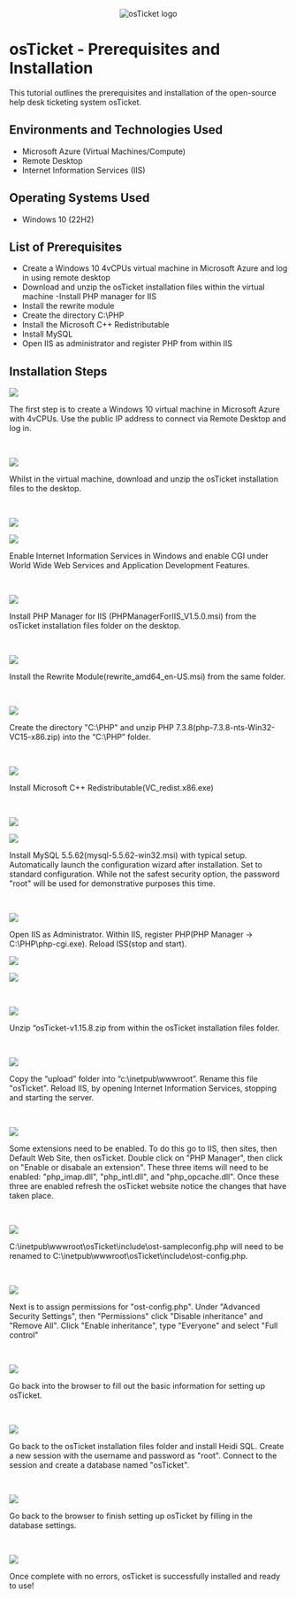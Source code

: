 <p align="center">
<img src="https://i.imgur.com/Clzj7Xs.png" alt="osTicket logo"/>
</p>

<h1>osTicket - Prerequisites and Installation</h1>
This tutorial outlines the prerequisites and installation of the open-source help desk ticketing system osTicket.<br />

<h2>Environments and Technologies Used</h2>

- Microsoft Azure (Virtual Machines/Compute)
- Remote Desktop
- Internet Information Services (IIS)

<h2>Operating Systems Used </h2>

- Windows 10</b> (22H2)

<h2>List of Prerequisites</h2>

- Create a Windows 10 4vCPUs virtual machine in Microsoft Azure and log in using remote desktop
- Download and unzip the osTicket installation files within the virtual machine
-Install PHP manager for IIS
- Install the rewrite module
- Create the directory C:\PHP
- Install the Microsoft C++ Redistributable
- Install MySQL
- Open IIS as administrator and register PHP from within IIS

<h2>Installation Steps</h2>

<p>
<img src="https://i.imgur.com/4niSguj.png"/>
</p>
<p>
The first step is to create a Windows 10 virtual machine in Microsoft Azure with 4vCPUs. Use the public IP address to connect via Remote Desktop and log in.
</p>
<br />

<p>
<img src="https://i.imgur.com/5GNUn5P.png"/>
</p>
<p>
Whilst in the virtual machine, download and unzip the osTicket installation files to the desktop.
</p>
<br />

<p>
<img src="https://i.imgur.com/hVnuX97.png"/>
</p>
<p>
<img src="https://i.imgur.com/rrgk3R5.png"/>
</p>
<p>
Enable Internet Information Services in Windows and enable CGI under World Wide Web Services and Application Development Features.
</p>
<br />

<p>
<img src="https://i.imgur.com/bwBMu5e.png"/>
</p>
<p>
Install PHP Manager for IIS (PHPManagerForIIS_V1.5.0.msi) from the osTicket installation files folder on the desktop.
</p>
<br />

<p>
<img src="https://i.imgur.com/c94ysod.png"/>
</p>
<p>
  Install the Rewrite Module(rewrite_amd64_en-US.msi) from the same folder.
</p>
<br />

<p>
<img src="https://i.imgur.com/5Xq885g.png"/>
</p>
<p>
  Create the directory "C:\PHP" and unzip PHP 7.3.8(php-7.3.8-nts-Win32-VC15-x86.zip) into the “C:\PHP” folder.
</p>
<br />

<p>
<img src="https://i.imgur.com/kxm4oAd.png"/>
</p>
<p>
  Install Microsoft C++ Redistributable(VC_redist.x86.exe)
</p>
<br />

<p>
<img src="https://i.imgur.com/dy7GatH.png"/>
</p>
<p>
<img src="https://imgur.com/a/h5Te2gO"/>
</p>
<p>
  Install MySQL 5.5.62(mysql-5.5.62-win32.msi) with typical setup. Automatically launch the configuration wizard after installation. Set to standard configuration. While not the safest security option, the password "root" will be used for demonstrative purposes this time.
</p>
<br />

<p>
<img src="https://i.imgur.com/ON9r7hU.png"/>
</p>
<p>
  Open IIS as Administrator. Within IIS, register PHP(PHP Manager -> C:\PHP\php-cgi.exe). Reload ISS(stop and start).
</p>
<p>
<img src="https://i.imgur.com/iP8h20f.png"/>
</p>
<p>
<img src="https://i.imgur.com/iegM0aU.png"/>
</p>
<br />

<p>
<img src="https://i.imgur.com/j3lwfLu.png"/>
</p>
<p>
  Unzip “osTicket-v1.15.8.zip from within the osTicket installation files folder.
</p>
<br />

<p>
<img src="https://i.imgur.com/dgM76rc.png"/>
</p>
<p>
  Copy the “upload” folder into “c:\inetpub\wwwroot”. Rename this file "osTicket". Reload IIS, by opening Internet Information Services, stopping and starting the server.
</p>
<br />

<p>
<img src="https://i.imgur.com/yCWjjxG.png"/>
</p>
<p>
  Some extensions need to be enabled. To do this go to IIS, then sites, then Default Web Site, then osTicket. Double click on "PHP Manager", then click on "Enable or disabale an extension". These three items will need to be enabled: "php_imap.dll", "php_intl.dll", and "php_opcache.dll". Once these three are enabled refresh the osTicket website notice the changes that have taken place.
</p>
<br />

<p>
<img src="https://i.imgur.com/J4m3zCI.png"/>
</p>
<p>
  C:\inetpub\wwwroot\osTicket\include\ost-sampleconfig.php will need to be renamed to C:\inetpub\wwwroot\osTicket\include\ost-config.php.
</p>
<br />

<p>
<img src="https://i.imgur.com/uuCgJQj.png"/>
</p>
<p>
  Next is to assign permissions for "ost-config.php". Under "Advanced Security Settings", then "Permissions" click "Disable inheritance" and "Remove All". Click "Enable inheritance", type "Everyone" and select "Full control"
</p>
<br />

<p>
<img src="https://i.imgur.com/XMZqspV.png"/>
</p>
<p>
  Go back into the browser to fill out the basic information for setting up osTicket.
</p>
<br />

<p>
<img src="https://i.imgur.com/ZjiEbPb.png"/>
</p>
<p>
  Go back to the osTicket installation files folder and install Heidi SQL. Create a new session with the username and password as "root". Connect to the session and create a database named "osTicket".
</p>
<br />

<p>
<img src="https://i.imgur.com/X9iSHP6.png"/>
</p>
<p>
  Go back to the browser to finish setting up osTicket by filling in the database settings.
</p>
<br />

<p>
<img src="https://i.imgur.com/LGAD9xn.png"/>
</p>
<p>
  Once complete with no errors, osTicket is successfully installed and ready to use!
</p>
<br />
